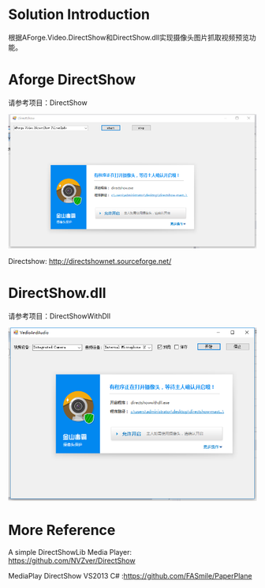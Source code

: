 # Solution Introduction

根据AForge.Video.DirectShow和DirectShow.dll实现摄像头图片抓取视频预览功能。

# Aforge DirectShow

请参考项目：DirectShow

![AforgeDirectShow](https://github.com/BoonyaCSharp-ASP/DirectShow/raw/master/images/AforgeDirectShow.png)

Directshow: http://directshownet.sourceforge.net/

# DirectShow.dll

请参考项目：DirectShowWithDll

![DirectShowDLL](https://github.com/BoonyaCSharp-ASP/DirectShow/raw/master/images/DirectShowDLL.png)

# More Reference

A simple DirectShowLib Media Player: https://github.com/NVZver/DirectShow

MediaPlay DirectShow VS2013 C# :https://github.com/FASmile/PaperPlane
